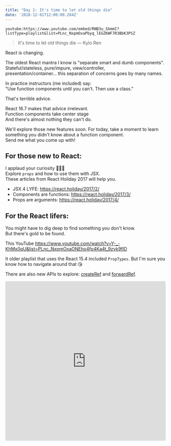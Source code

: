 ```yaml
---
title: "Day 1: It's time to let old things die"
date: '2018-12-01T12:00:00.284Z'
---
```


<div class="measure">

`youtube:https://www.youtube.com/embed/RNB3u_SkmmI?listType=playlist&list=PLnc_NxpmOxaPbyq_lEGZKWF7R3BbK3PSZ`

> It's time to let old things die — Kylo Ren

React is changing.

The oldest React mantra I know is "separate smart and dumb components". Stateful/stateless, pure/impure, view/controller, presentation/container... this separation of concerns goes by many names.

In practice instructors (me included) say:  
"Use function components until you can't. Then use a class."  

That's terrible advice.

React 16.7 makes that advice irrelevant.  
Function components take center stage  
And there's almost nothing they can't do.

We'll explore those new features soon.
For today, take a moment to learn something you didn't know about a function component.  
Send me what you come up with!

## For those new to React:
I applaud your curiosity 👏👏👏    
Explore `props` and how to use them with JSX.  
These articles from React Holiday 2017 will help you.
* JSX 4 LYFE: https://react.holiday/2017/2/
* Components are functions: https://react.holiday/2017/3/
* Props are arguments: https://react.holiday/2017/4/

## For the React lifers:
You might have to dig deep to find something you don't know.  
But there's gold to be found. 

This YouTube https://www.youtube.com/watch?v=Y-_-KhMx0qU&list=PLnc_NxpmOxaONEho4fp4Ka4t_9zyk9fID

It older playlist that uses the React 15.4 included `PropTypes`.
But I'm sure you know how to navigate around that 😘

There are also new APIs to explore: [createRef](https://reactjs.org/docs/react-api.html#reactcreateref) and [forwardRef](https://reactjs.org/docs/react-api.html#reactforwardref).

</div>


<iframe src="https://codesandbox.io/embed/n52n7jom0j" style="width:100%; height:500px; border:0; border-radius: 4px; overflow:hidden;" sandbox="allow-modals allow-forms allow-popups allow-scripts allow-same-origin"></iframe>
